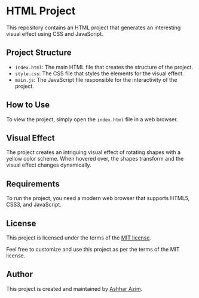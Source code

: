 # HTML Project

This repository contains an HTML project that generates an interesting visual effect using CSS and JavaScript. 

## Project Structure

- `index.html`: The main HTML file that creates the structure of the project.
- `style.css`: The CSS file that styles the elements for the visual effect.
- `main.js`: The JavaScript file responsible for the interactivity of the project.

## How to Use

To view the project, simply open the `index.html` file in a web browser.

## Visual Effect

The project creates an intriguing visual effect of rotating shapes with a yellow color scheme. When hovered over, the shapes transform and the visual effect changes dynamically.

## Requirements

To run the project, you need a modern web browser that supports HTML5, CSS3, and JavaScript.

## License

This project is licensed under the terms of the [MIT license](https://opensource.org/licenses/MIT).

Feel free to customize and use this project as per the terms of the MIT license.

## Author

This project is created and maintained by [Ashhar Azim](https://github.com/Ashhar-Azim).

